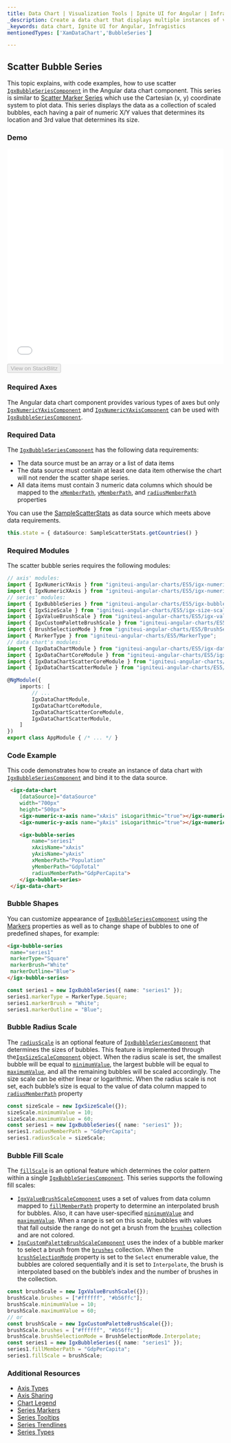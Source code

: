 ```yaml
---
title: Data Chart | Visualization Tools | Ignite UI for Angular | Infragistics | Scatter Bubble
_description: Create a data chart that displays multiple instances of visual elements in the same plot area in order to create composite chart views.
_keywords: data chart, Ignite UI for Angular, Infragistics
mentionedTypes: ['XamDataChart','BubbleSeries']

---
```


## Scatter Bubble Series

This topic explains, with code examples, how to use scatter [`IgxBubbleSeriesComponent`](/components/datachart_series_types_scatter_bubble.html) in the Angular data chart component. This series
is similar to [Scatter Marker Series](datachart_series_types_scatter_marker.md) which use the Cartesian (x, y) coordinate system to plot data. This series displays the data as a collection of scaled bubbles, each having a pair of numeric X/Y values that determines its location and 3rd value that determines its size.

### Demo

<div class="sample-container loading" style="height: 500px">
    <iframe id="data-chart-type-scatter-series-iframe" src='{environment:demosBaseUrl}/charts/data-chart-type-scatter-series' width="100%" height="100%" seamless frameBorder="0" onload="onXPlatSampleIframeContentLoaded(this);"></iframe>
</div>
<div>
    <button data-localize="stackblitz" disabled class="stackblitz-btn" data-iframe-id="data-chart-type-scatter-series-iframe" data-demos-base-url="{environment:demosBaseUrl}">View on StackBlitz
    </button>
</div>

<div class="divider--half"></div>

### Required Axes

The Angular data chart component provides various types of axes but only [`IgxNumericYAxisComponent`](/components/datachart_series_types_scatter_bubble.html) and [`IgxNumericYAxisComponent`](/components/datachart_series_types_scatter_bubble.html) can be used with [`IgxBubbleSeriesComponent`](/components/datachart_series_types_scatter_bubble.html).

### Required Data

The [`IgxBubbleSeriesComponent`](/components/datachart_series_types_scatter_bubble.html) has the following data requirements:

-   The data source must be an array or a list of data items
-   The data source must contain at least one data item otherwise the chart will not render the scatter shape series.
-   All data items must contain 3 numeric data columns which should be mapped to the [`xMemberPath`](/components/datachart_series_types_scatter_bubble.html), [`yMemberPath`](/components/datachart_series_types_scatter_bubble.html), and [`radiusMemberPath`](/components/datachart_series_types_scatter_bubble.html) properties

You can use the [SampleScatterStats](datachart_data_sources_stats.md) as data source which meets above data requirements.

```ts
this.state = { dataSource: SampleScatterStats.getCountries() }
```

### Required Modules

The scatter bubble series requires the following modules:

```ts
// axis' modules:
import { IgxNumericYAxis } from "igniteui-angular-charts/ES5/igx-numeric-y-axis";
import { IgxNumericXAxis } from "igniteui-angular-charts/ES5/igx-numeric-x-axis";
// series' modules:
import { IgxBubbleSeries } from "igniteui-angular-charts/ES5/igx-bubble-series";
import { IgxSizeScale } from "igniteui-angular-charts/ES5/igx-size-scale";
import { IgxValueBrushScale } from "igniteui-angular-charts/ES5/igx-value-brush-scale";
import { IgxCustomPaletteBrushScale } from "igniteui-angular-charts/ES5/igx-custom-palette-brush-scale";
import { BrushSelectionMode } from "igniteui-angular-charts/ES5/BrushSelectionMode";
import { MarkerType } from "igniteui-angular-charts/ES5/MarkerType";
// data chart's modules:
import { IgxDataChartModule } from "igniteui-angular-charts/ES5/igx-data-chart-module";
import { IgxDataChartCoreModule } from "igniteui-angular-charts/ES5/igx-data-chart-core-module";
import { IgxDataChartScatterCoreModule } from "igniteui-angular-charts/ES5/igx-data-chart-scatter-core-module";
import { IgxDataChartScatterModule } from "igniteui-angular-charts/ES5/igx-data-chart-scatter-module";

@NgModule({
    imports: [
        // ...
        IgxDataChartModule,
        IgxDataChartCoreModule,
        IgxDataChartScatterCoreModule,
        IgxDataChartScatterModule,
    ]
})
export class AppModule { /* ... */ }
```

### Code Example

This code demonstrates how to create an instance of data chart with [`IgxBubbleSeriesComponent`](/components/datachart_series_types_scatter_bubble.html) and bind it to the data source.

```html
 <igx-data-chart
    [dataSource]="dataSource"
    width="700px"
    height="500px">
    <igx-numeric-x-axis name="xAxis" isLogarithmic="true"></igx-numeric-x-axis>
    <igx-numeric-y-axis name="yAxis" isLogarithmic="true"></igx-numeric-y-axis>

    <igx-bubble-series
        name="series1"
        xAxisName="xAxis"
        yAxisName="yAxis"
        xMemberPath="Population"
        yMemberPath="GdpTotal"
        radiusMemberPath="GdpPerCapita">
    </igx-bubble-series>
 </igx-data-chart>
```

### Bubble Shapes

You can customize appearance of [`IgxBubbleSeriesComponent`](/components/datachart_series_types_scatter_bubble.html) using the [Markers](datachart_series_markers.md) properties as well as to change shape of bubbles to one of predefined shapes, for example:

```html
<igx-bubble-series
 name="series1"
 markerType="Square"
 markerBrush="White"
 markerOutline="Blue">
</igx-bubble-series>
```

```ts
const series1 = new IgxBubbleSeries({ name: "series1" });
series1.markerType = MarkerType.Square;
series1.markerBrush = "White";
series1.markerOutline = "Blue";
```

### Bubble Radius Scale

The [`radiusScale`](/components/datachart_series_types_scatter_bubble.html) is an optional feature of [`IgxBubbleSeriesComponent`](/components/datachart_series_types_scatter_bubble.html) that determines the sizes of bubbles. This feature is implemented through the[`IgxSizeScaleComponent`](/components/datachart_series_types_scatter_bubble.html) object. When the radius scale is set, the smallest bubble will be equal to [`minimumValue`](/components/datachart_series_types_scatter_bubble.html), the largest bubble will be equal to [`maximumValue`](/components/datachart_series_types_scatter_bubble.html), and all the remaining bubbles will be scaled accordingly. The size scale can be either linear or logarithmic. When the radius scale is not set, each bubble’s size is equal to the value of data column mapped to [`radiusMemberPath`](/components/datachart_series_types_scatter_bubble.html) property

```ts
const sizeScale = new IgxSizeScale({});
sizeScale.minimumValue = 10;
sizeScale.maximumValue = 60;
const series1 = new IgxBubbleSeries({ name: "series1" });
series1.radiusMemberPath = "GdpPerCapita";
series1.radiusScale = sizeScale;
```

### Bubble Fill Scale

The [`fillScale`](/components/datachart_series_types_scatter_bubble.html) is an optional feature which determines the color pattern within a single [`IgxBubbleSeriesComponent`](/components/datachart_series_types_scatter_bubble.html). This series supports the following fill scales:

-   [`IgxValueBrushScaleComponent`](/components/datachart_series_types_scatter_bubble.html) uses a set of values from data column mapped to [`fillMemberPath`](/components/datachart_series_types_scatter_bubble.html) property to determine an interpolated brush for bubbles. Also, it can have user-specified [`minimumValue`](/components/datachart_series_types_scatter_bubble.html) and [`maximumValue`](/components/datachart_series_types_scatter_bubble.html). When a range is set on this scale, bubbles with values that fall outside the range do not get a brush from the [`brushes`](/components/datachart_series_types_scatter_bubble.html) collection and are not colored.
-   [`IgxCustomPaletteBrushScaleComponent`](/components/datachart_series_types_scatter_bubble.html) uses the index of a bubble marker to select a brush from the [`brushes`](/components/datachart_series_types_scatter_bubble.html) collection. When the [`brushSelectionMode`](/components/datachart_series_types_scatter_bubble.html) property is set to the `Select` enumerable value, the bubbles are colored sequentially and it is set to `Interpolate`, the brush is interpolated based on the bubble’s index and the number of brushes in the collection.

```ts
const brushScale = new IgxValueBrushScale({});
brushScale.brushes = ["#ffffff", "#b56ffc"];
brushScale.minimumValue = 10;
brushScale.maximumValue = 60;
// or
const brushScale = new IgxCustomPaletteBrushScale({});
brushScale.brushes = ["#ffffff", "#b56ffc"];
brushScale.brushSelectionMode = BrushSelectionMode.Interpolate;
const series1 = new IgxBubbleSeries({ name: "series1" });
series1.fillMemberPath = "GdpPerCapita";
series1.fillScale = brushScale;
```

### Additional Resources

-   [Axis Types](datachart_axis_types.md)
-   [Axis Sharing](datachart_axis_sharing.md)
-   [Chart Legend](datachart_chart_legends.md)
-   [Series Markers](datachart_series_markers.md)
-   [Series Tooltips](datachart_series_tooltips.md)
-   [Series Trendlines](datachart_series_trendlines.md)
-   [Series Types](datachart_series_types.md)
